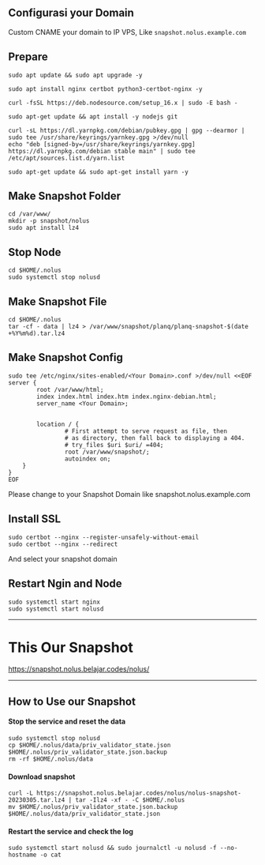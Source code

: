 ## Configurasi your Domain
Custom CNAME your domain to IP VPS, Like `snapshot.nolus.example.com`

## Prepare
```
sudo apt update && sudo apt upgrade -y
```

```
sudo apt install nginx certbot python3-certbot-nginx -y
```

```
curl -fsSL https://deb.nodesource.com/setup_16.x | sudo -E bash -
```

```
sudo apt-get update && apt install -y nodejs git
```

```
curl -sL https://dl.yarnpkg.com/debian/pubkey.gpg | gpg --dearmor | sudo tee /usr/share/keyrings/yarnkey.gpg >/dev/null
echo "deb [signed-by=/usr/share/keyrings/yarnkey.gpg] https://dl.yarnpkg.com/debian stable main" | sudo tee /etc/apt/sources.list.d/yarn.list
```

```
sudo apt-get update && sudo apt-get install yarn -y
```

## Make Snapshot Folder
```
cd /var/www/
mkdir -p snapshot/nolus
sudo apt install lz4
```

## Stop Node
```
cd $HOME/.nolus
sudo systemctl stop nolusd
```

## Make Snapshot File
```
cd $HOME/.nolus
tar -cf - data | lz4 > /var/www/snapshot/planq/planq-snapshot-$(date +%Y%m%d).tar.lz4
```

## Make Snapshot Config
```
sudo tee /etc/nginx/sites-enabled/<Your Domain>.conf >/dev/null <<EOF
server {
        root /var/www/html;
        index index.html index.htm index.nginx-debian.html;
        server_name <Your Domain>; 


        location / {
                # First attempt to serve request as file, then
                # as directory, then fall back to displaying a 404.
                # try_files $uri $uri/ =404;
                root /var/www/snapshot/;
                autoindex on;
    }
}
EOF
```
Please change <Your Domain> to your Snapshot Domain like snapshot.nolus.example.com

## Install SSL
```
sudo certbot --nginx --register-unsafely-without-email
sudo certbot --nginx --redirect
```
And select your snapshot domain
        
## Restart Ngin and Node
```
sudo systemctl start nginx
sudo systemctl start nolusd
```
______________________________
# This Our Snapshot
https://snapshot.nolus.belajar.codes/nolus/

______________________________
        
## How to Use our Snapshot
#### Stop the service and reset the data
```
sudo systemctl stop nolusd
cp $HOME/.nolus/data/priv_validator_state.json $HOME/.nolus/priv_validator_state.json.backup
rm -rf $HOME/.nolus/data
```
#### Download snapshot
```
curl -L https://snapshot.nolus.belajar.codes/nolus/nolus-snapshot-20230305.tar.lz4 | tar -Ilz4 -xf - -C $HOME/.nolus
mv $HOME/.nolus/priv_validator_state.json.backup $HOME/.nolus/data/priv_validator_state.json
```

#### Restart the service and check the log
```
sudo systemctl start nolusd && sudo journalctl -u nolusd -f --no-hostname -o cat
```
